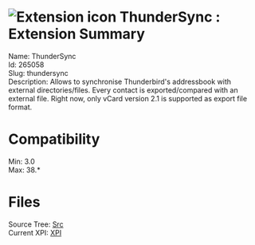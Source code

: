 # ![Extension icon](https://addons.thunderbird.net/user-media/addon_icons/265/265058-64.png?modified=1447159190) ThunderSync : Extension Summary

Name: ThunderSync  
Id: 265058  
Slug: thundersync  
Description: Allows to synchronise Thunderbird's addressbook with external directories/files. Every contact is exported/compared with an external file. Right now, only vCard version 2.1 is supported as export file format.
  

# Compatibility
Min: 3.0  
Max: 38.*  

# Files

Source Tree: [Src](C:/Dev/Thunderbird/ThunderKdB/xall/xOther/265058-thundersync/src)  
Current XPI: [XPI](C:/Dev/Thunderbird/ThunderKdB/xall/xOther/265058-thundersync/xpi)  



